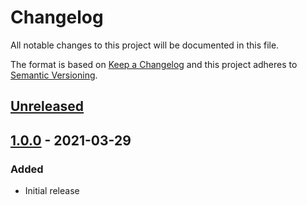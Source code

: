 # Changelog

All notable changes to this project will be documented in this file.

The format is based on [Keep a Changelog](https://keepachangelog.com/en/1.0.0/)
and this project adheres to
[Semantic Versioning](https://semver.org/spec/v2.0.0.html).

## [Unreleased]

## [1.0.0] - 2021-03-29

### Added

+ Initial release

[Unreleased]: https://git.sr.ht/~mser/emote-server/tree/develop
[1.0.0]: https://git.sr.ht/~mser/emote-server/tree/1.0.0
